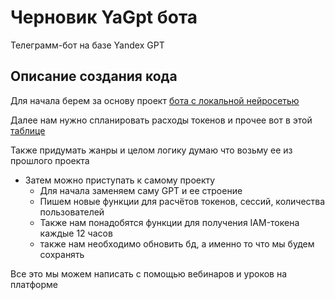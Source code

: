 # Черновик YaGpt бота
 Телеграмм-бот на базе Yandex GPT


## Описание создания кода
Для начала берем за основу проект [бота с локальной нейросетью](https://github.com/Micha-8/Gpt_bot)

Далее нам нужно спланировать расходы токенов и прочее вот в этой [таблице](https://docs.google.com/spreadsheets/d/1p6TIkfX3XW4vqQE8E6wdYuuxkKyw6k0X5QgAVbrW7Rk/edit#gid=0)

Также придумать жанры и целом логику думаю что возьму ее из прошлого проекта

- Затем можно приступать к самому проекту 
    - Для начала заменяем саму GPT и ее строение
    - Пишем новые функции для расчётов токенов, сессий, количества пользователей 
    - Также нам понадобятся функции для получения IAM-токена каждые 12 часов 
    - также нам необходимо обновить бд, а именно то что мы будем сохранять 

Все это мы можем написать с помощью вебинаров и уроков на платформе 
